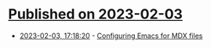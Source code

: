 # [Published on 2023-02-03](index.md)

* [2023-02-03, 17:18:20](https://lobste.rs/s/zehawm/configuring_emacs_for_mdx_files) - [Configuring Emacs for MDX files](https://tailscale.dev/blog/configuring-emacs-mdx)
